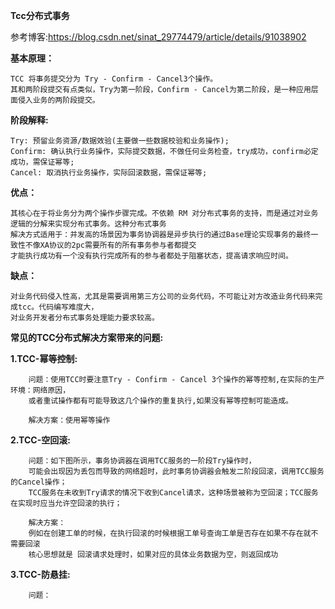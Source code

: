 **Tcc分布式事务**

参考博客:https://blog.csdn.net/sinat_29774479/article/details/91038902

**基本原理：**

    TCC 将事务提交分为 Try - Confirm - Cancel3个操作。
    其和两阶段提交有点类似，Try为第一阶段，Confirm - Cancel为第二阶段，是一种应用层面侵入业务的两阶段提交。

**阶段解释:**

    Try: 预留业务资源/数据效验(主要做一些数据校验和业务操作);
    Confirm: 确认执行业务操作，实际提交数据，不做任何业务检查，try成功，confirm必定成功，需保证幂等;
    Cancel: 取消执行业务操作，实际回滚数据，需保证幂等;
    
**优点：**

    其核心在于将业务分为两个操作步骤完成。不依赖 RM 对分布式事务的支持，而是通过对业务逻辑的分解来实现分布式事务。这种分布式事务
    解决方式适用于：并发高的场景因为事务协调器是异步执行的通过Base理论实现事务的最终一致性不像XA协议的2pc需要所有的所有事务参与者都提交
    才能执行成功有一个没有执行完成所有的参与者都处于阻塞状态，提高请求响应时间。
**缺点：**

    对业务代码侵入性高，尤其是需要调用第三方公司的业务代码，不可能让对方改造业务代码来完成tcc。代码编写难度大，
    对业务开发者分布式事务处理能力要求较高。

**常见的TCC分布式解决方案带来的问题:**

   **1.TCC-幂等控制:**
   
        问题：使用TCC时要注意Try - Confirm - Cancel 3个操作的幂等控制,在实际的生产环境：网络原因，
        或者重试操作都有可能导致这几个操作的重复执行,如果没有幂等控制可能造成。
        
        解决方案：使用幂等操作
   **2.TCC-空回滚:**
   
        问题：如下图所示，事务协调器在调用TCC服务的一阶段Try操作时，
        可能会出现因为丢包而导致的网络超时，此时事务协调器会触发二阶段回滚，调用TCC服务的Cancel操作；
        TCC服务在未收到Try请求的情况下收到Cancel请求，这种场景被称为空回滚；TCC服务在实现时应当允许空回滚的执行；
        
        解决方案：
        例如在创建工单的时候，在执行回滚的时候根据工单号查询工单是否存在如果不存在就不需要回滚
        核心思想就是 回滚请求处理时，如果对应的具体业务数据为空，则返回成功
   
   **3.TCC-防悬挂:**
        
        问题：
   
    
    